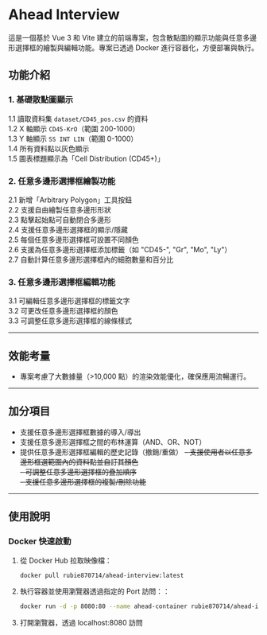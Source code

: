 # Ahead Interview

這是一個基於 Vue 3 和 Vite 建立的前端專案，包含散點圖的顯示功能與任意多邊形選擇框的繪製與編輯功能。專案已透過 Docker 進行容器化，方便部署與執行。

## 功能介紹

### 1. 基礎散點圖顯示
1.1 讀取資料集 `dataset/CD45_pos.csv` 的資料  
1.2 X 軸顯示 `CD45-KrO`（範圍 200-1000）  
1.3 Y 軸顯示 `SS INT LIN`（範圍 0-1000）  
1.4 所有資料點以灰色顯示  
1.5 圖表標題顯示為「Cell Distribution (CD45+)」

### 2. 任意多邊形選擇框繪製功能
2.1 新增「Arbitrary Polygon」工具按鈕  
2.2 支援自由繪製任意多邊形形狀  
2.3 點擊起始點可自動閉合多邊形  
2.4 支援任意多邊形選擇框的顯示/隱藏  
2.5 每個任意多邊形選擇框可設置不同顏色  
2.6 支援為任意多邊形選擇框添加標籤（如 "CD45-", "Gr", "Mo", "Ly"）  
2.7 自動計算任意多邊形選擇框內的細胞數量和百分比  

### 3. 任意多邊形選擇框編輯功能
3.1 可編輯任意多邊形選擇框的標籤文字  
3.2 可更改任意多邊形選擇框的顏色  
3.3 可調整任意多邊形選擇框的線條樣式  

---

## 效能考量

- 專案考慮了大數據量（>10,000 點）的渲染效能優化，確保應用流暢運行。

---

## 加分項目

- 支援任意多邊形選擇框數據的導入/導出
- 支援任意多邊形選擇框之間的布林運算（AND、OR、NOT）
- 提供任意多邊形選擇框編輯的歷史記錄（撤銷/重做）
~~- 支援使用者以任意多邊形框選範圍內的資料點並自訂其顏色~~  
~~- 可調整任意多邊形選擇框的疊加順序~~  
~~- 支援任意多邊形選擇框的複製/刪除功能~~  

---

## 使用說明

### Docker 快速啟動

1. 從 Docker Hub 拉取映像檔：
   ```bash
   docker pull rubie870714/ahead-interview:latest

2. 執行容器並使用瀏覽器透過指定的 Port 訪問：：
   ```bash
   docker run -d -p 8080:80 --name ahead-container rubie870714/ahead-interview

3. 打開瀏覽器，透過 localhost:8080 訪問